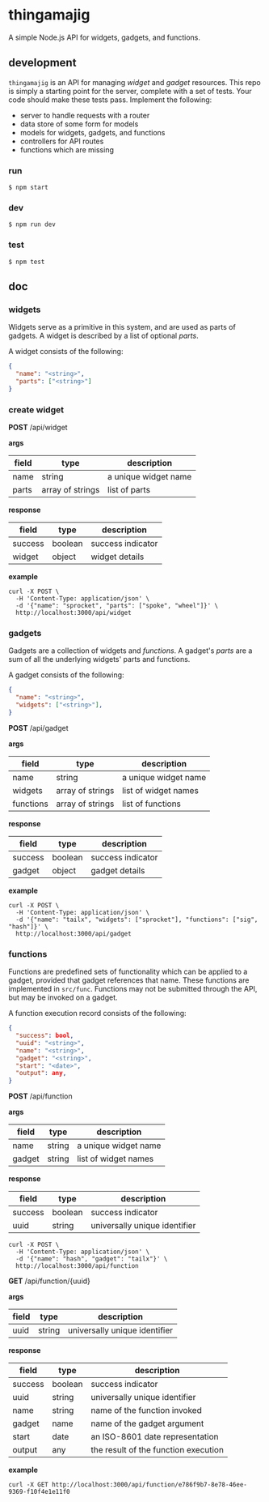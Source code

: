 # thingamajig

A simple Node.js API for widgets, gadgets, and functions.

## development

`thingamajig` is an API for managing _widget_ and _gadget_ resources. This repo is simply a starting point for the server, complete with a set of tests. Your code should make these tests pass. Implement the following:

 - server to handle requests with a router
 - data store of some form for models
 - models for widgets, gadgets, and functions
 - controllers for API routes
 - functions which are missing

### run

```
$ npm start
```

### dev

```
$ npm run dev
```

### test

```
$ npm test
```

## doc

### widgets

Widgets serve as a primitive in this system, and are used as parts of gadgets. A widget is described by a list of optional _parts_.

A widget consists of the following:

```json
{
  "name": "<string>",
  "parts": ["<string>"]
}
```

### create widget

**POST** /api/widget

**args**

| field | type             | description          |
| ----- | ---------------- | -------------------- |
| name  | string           | a unique widget name |
| parts | array of strings | list of parts        |

**response**

| field   | type    | description       |
| ------- | ------- | ----------------- |
| success | boolean | success indicator |
| widget  | object  | widget details    |

**example**

```
curl -X POST \
  -H 'Content-Type: application/json' \
  -d '{"name": "sprocket", "parts": ["spoke", "wheel"]}' \
  http://localhost:3000/api/widget
```

### gadgets

Gadgets are a collection of widgets and _functions_. A gadget's _parts_ are a sum of all the underlying widgets' parts and functions.

A gadget consists of the following:

```json
{
  "name": "<string>",
  "widgets": ["<string>"],
}
```

**POST** /api/gadget

**args**

| field     | type             | description          |
| --------- | ---------------- | -------------------- |
| name      | string           | a unique widget name |
| widgets   | array of strings | list of widget names |
| functions | array of strings | list of functions    |

**response**

| field   | type    | description       |
| ------- | ------- | ----------------- |
| success | boolean | success indicator |
| gadget  | object  | gadget details    |

**example**

```
curl -X POST \
  -H 'Content-Type: application/json' \
  -d '{"name": "tailx", "widgets": ["sprocket"], "functions": ["sig", "hash"]}' \
  http://localhost:3000/api/gadget
```

### functions

Functions are predefined sets of functionality which can be applied to a gadget, provided that gadget references that name. These functions are implemented in `src/func`. Functions may not be submitted through the API, but may be invoked on a gadget.

A function execution record consists of the following:

```json
{
  "success": bool,
  "uuid": "<string>",
  "name": "<string>",
  "gadget": "<string>",
  "start": "<date>",
  "output": any,
}
```

**POST** /api/function

**args**

| field  | type   | description          |
| ------ | ------ | -------------------- |
| name   | string | a unique widget name |
| gadget | string | list of widget names |

**response**

| field   | type    | description                   |
| ------- | ------- | ----------------------------- |
| success | boolean | success indicator             |
| uuid    | string  | universally unique identifier |


```
curl -X POST \
  -H 'Content-Type: application/json' \
  -d '{"name": "hash", "gadget": "tailx"}' \
  http://localhost:3000/api/function
```

**GET** /api/function/{uuid}

**args**

| field | type   | description                   |
| ----- | ------ | ----------------------------- |
| uuid  | string | universally unique identifier |

**response**

| field   | type    | description                          |
| ------- | ------- | ------------------------------------ |
| success | boolean | success indicator                    |
| uuid    | string  | universally unique identifier        |
| name    | string  | name of the function invoked         |
| gadget  | name    | name of the gadget argument          |
| start   | date    | an ISO-8601 date representation      |
| output  | any     | the result of the function execution |

**example**

```
curl -X GET http://localhost:3000/api/function/e786f9b7-8e78-46ee-9369-f10f4e1e11f0
```

